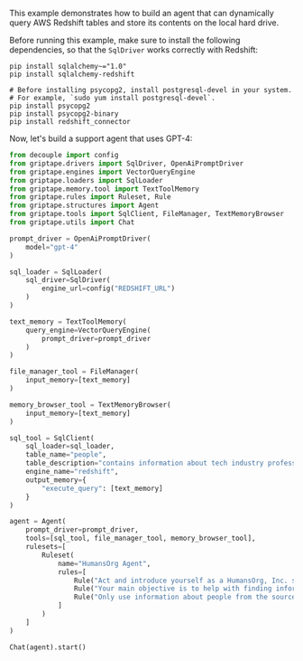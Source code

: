 This example demonstrates how to build an agent that can dynamically query AWS Redshift tables and store its contents on the local hard drive.

Before running this example, make sure to install the following dependencies, so that the `SqlDriver` works correctly with Redshift:

```shell
pip install sqlalchemy~="1.0"
pip install sqlalchemy-redshift

# Before installing psycopg2, install postgresql-devel in your system.
# For example, `sudo yum install postgresql-devel`.
pip install psycopg2
pip install psycopg2-binary
pip install redshift_connector
```

Now, let's build a support agent that uses GPT-4:

```python
from decouple import config
from griptape.drivers import SqlDriver, OpenAiPromptDriver
from griptape.engines import VectorQueryEngine
from griptape.loaders import SqlLoader
from griptape.memory.tool import TextToolMemory
from griptape.rules import Ruleset, Rule
from griptape.structures import Agent
from griptape.tools import SqlClient, FileManager, TextMemoryBrowser
from griptape.utils import Chat

prompt_driver = OpenAiPromptDriver(
    model="gpt-4"
)

sql_loader = SqlLoader(
    sql_driver=SqlDriver(
        engine_url=config("REDSHIFT_URL")
    )
)

text_memory = TextToolMemory(
    query_engine=VectorQueryEngine(
        prompt_driver=prompt_driver
    )
)

file_manager_tool = FileManager(
    input_memory=[text_memory]
)

memory_browser_tool = TextMemoryBrowser(
    input_memory=[text_memory]
)

sql_tool = SqlClient(
    sql_loader=sql_loader,
    table_name="people",
    table_description="contains information about tech industry professionals",
    engine_name="redshift",
    output_memory={
        "execute_query": [text_memory]
    }
)

agent = Agent(
    prompt_driver=prompt_driver,
    tools=[sql_tool, file_manager_tool, memory_browser_tool],
    rulesets=[
        Ruleset(
            name="HumansOrg Agent",
            rules=[
                Rule("Act and introduce yourself as a HumansOrg, Inc. support agent"),
                Rule("Your main objective is to help with finding information about people"),
                Rule("Only use information about people from the sources available to you")
            ]
        )
    ]
)

Chat(agent).start()
```
